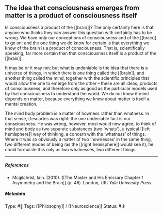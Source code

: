 ## The idea that consciousness emerges from matter is a product of consciousness itself  # 

Is consciousness a product of the [[brain]]? The only certainty here is that anyone who thinks they can answer this question with certainty has to be wrong. We have only our conceptions of consciousness and of the [[brain]] to go on; and the one thing we do know for certain is that everything we know of the brain is a product of consciousness. That is, scientifically speaking, far more certain than that consciousness itself is a product of the [[brain]]. 

It may be or it may not; but what is undeniable is the idea that there is a universe of things, in which there is one thing called the [[brain]], and another thing called the mind, together with the scientific principles that would allow the one to emerge from the other – these are all ideas, products of consciousness, and therefore only as good as the particular models used by that consciousness to understand the world. We do not know if mind depends on matter, because everything we know about matter is itself a mental creation. 

The mind body problem is a matter of howness rather than whatness. In that sense, Descartes was right: the one undeniable fact is our consciousness. He was wrong, however, most would now agree, to think of mind and body as two separate substances (two 'whats'), a typical [[left hemisphere]] way of thinking, a concern with the ‘whatness’ of things. Where it was so obviously a matter of two ‘hownesses’ in the same thing, two different modes of being (as the [[right hemisphere]] would see it), he could formulate this only as two whatnesses, two different things. 

___

##### References

- Mcgilchrist, Iain. (2010). [[The Master and His Emissary Chapter 1 Asymmetry and the Brain]] (p. 46). London, UK: _Yale University Press._

##### Metadata

Type: #🔴 
Tags: [[Philosophy]] / [[Neuroscience]]
Status: #☀️ 